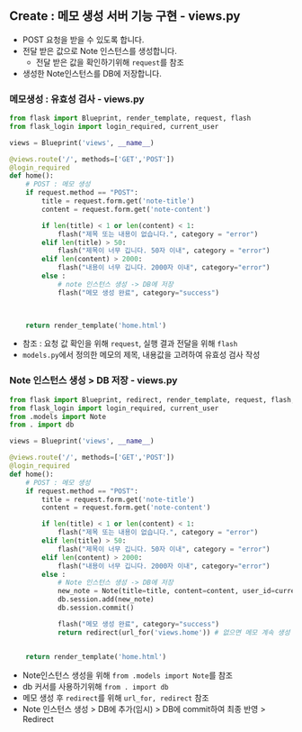 ## Create : 메모 생성 서버 기능 구현 - views.py
- POST 요청을 받을 수 있도록 합니다.
- 전달 받은 값으로 Note 인스턴스를 생성합니다.
    - 전달 받은 값을 확인하기위해 `request`를 참조
- 생성한 Note인스턴스를 DB에 저장합니다.


### 메모생성 : 유효성 검사 - views.py
```python
from flask import Blueprint, render_template, request, flash
from flask_login import login_required, current_user

views = Blueprint('views', __name__)

@views.route('/', methods=['GET','POST'])
@login_required
def home():
    # POST : 메모 생성
    if request.method == "POST":
        title = request.form.get('note-title')
        content = request.form.get('note-content')

        if len(title) < 1 or len(content) < 1:
            flash("제목 또는 내용이 없습니다.", category = "error")
        elif len(title) > 50:
            flash("제목이 너무 깁니다. 50자 이내", category = "error")
        elif len(content) > 2000:
            flash("내용이 너무 깁니다. 2000자 이내", category="error")
        else :
            # note 인스턴스 생성 -> DB에 저장
            flash("메모 생성 완료", category="success")

                

    return render_template('home.html')
```
- 참조 : 요청 값 확인을 위해 `request`, 실행 결과 전달을 위해 `flash`
- `models.py`에서 정의한 메모의 제목, 내용값을 고려하여 유효성 검사 작성

### Note 인스턴스 생성 > DB 저장 - views.py
```python
from flask import Blueprint, redirect, render_template, request, flash, url_for
from flask_login import login_required, current_user
from .models import Note
from . import db

views = Blueprint('views', __name__)

@views.route('/', methods=['GET','POST'])
@login_required
def home():
    # POST : 메모 생성
    if request.method == "POST":
        title = request.form.get('note-title')
        content = request.form.get('note-content')

        if len(title) < 1 or len(content) < 1:
            flash("제목 또는 내용이 없습니다.", category = "error")
        elif len(title) > 50:
            flash("제목이 너무 깁니다. 50자 이내", category = "error")
        elif len(content) > 2000:
            flash("내용이 너무 깁니다. 2000자 이내", category="error")
        else :            
            # Note 인스턴스 생성 -> DB에 저장
            new_note = Note(title=title, content=content, user_id=current_user.id)    
            db.session.add(new_note)
            db.session.commit()

            flash("메모 생성 완료", category="success")
            return redirect(url_for('views.home')) # 없으면 메모 계속 생성


    return render_template('home.html')
```
- Note인스턴스 생성을 위해 `from .models import Note`를 참조
- db 커서를 사용하기위해 `from . import db`
- 메모 생성 후 `redirect`를 위해 `url_for, redirect` 참조
- Note 인스턴스 생성 > DB에 추가(임시) > DB에 commit하여 최종 반영 > Redirect
